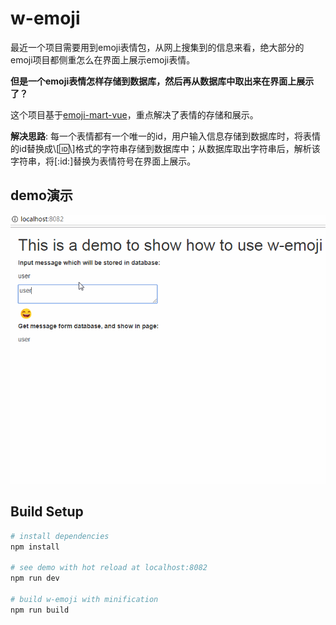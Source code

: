 # w-emoji

最近一个项目需要用到emoji表情包，从网上搜集到的信息来看，绝大部分的emoji项目都侧重怎么在界面上展示emoji表情。

**但是一个emoji表情怎样存储到数据库，然后再从数据库中取出来在界面上展示了？**

这个项目基于[emoji-mart-vue](https://github.com/jm-david/emoji-mart-vue)，重点解决了表情的存储和展示。

**解决思路**: 每一个表情都有一个唯一的id，用户输入信息存储到数据库时，将表情的id替换成\\[:id:\\]格式的字符串存储到数据库中；从数据库取出字符串后，解析该字符串，将[\:id\:]替换为表情符号在界面上展示。

## demo演示

![](./examples/demo2.gif)

## Build Setup

``` bash
# install dependencies
npm install

# see demo with hot reload at localhost:8082
npm run dev

# build w-emoji with minification
npm run build
```
